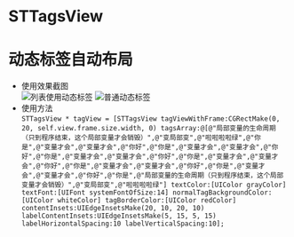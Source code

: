 # STTagsView
动态标签自动布局
===   

* 使用效果截图   
![列表使用动态标签](https://github.com/strivever/STTagsView/blob/master/STTagsViewDemo/image/IMG_3741.PNG "列表使用动态标签")
![普通动态标签](https://github.com/strivever/STTagsView/blob/master/STTagsViewDemo/image/IMG_3742.PNG "普通动态标签")
* 使用方法   
`
  STTagsView * tagView = [STTagsView tagViewWithFrame:CGRectMake(0, 20, self.view.frame.size.width, 0) tagsArray:@[@"局部变量的生命周期（只到程序结束，这个局部变量才会销毁）",@"变局部变",@"啦啦啦啦绿",@"你是",@"变量才会",@"变量才会",@"你好",@"你是",@"变量才会",@"变量才会",@"你好",@"你是",@"变量才会",@"变量才会",@"你好",@"你是",@"变量才会",@"变量才会",@"你好",@"你是",@"变量才会",@"变量才会",@"你好",@"你是",@"变量才会",@"变量才会",@"你好",@"你是",@"局部变量的生命周期（只到程序结束，这个局部变量才会销毁）",@"变局部变",@"啦啦啦啦绿"] textColor:[UIColor grayColor] textFont:[UIFont systemFontOfSize:14] normalTagBackgroundColor:[UIColor whiteColor] tagBorderColor:[UIColor redColor] contentInsets:UIEdgeInsetsMake(20, 10, 20, 10) labelContentInsets:UIEdgeInsetsMake(5, 15, 5, 15) labelHorizontalSpacing:10 labelVerticalSpacing:10];
`
